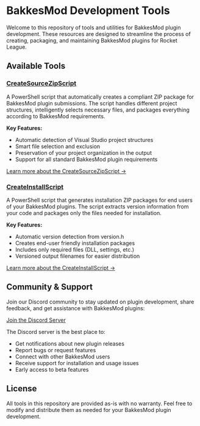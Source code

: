 # BakkesMod Development Tools

Welcome to this repository of tools and utilities for BakkesMod plugin development. These resources are designed to streamline the process of creating, packaging, and maintaining BakkesMod plugins for Rocket League.

## Available Tools

### [CreateSourceZipScript](./CreateSourceZipScript)

A PowerShell script that automatically creates a compliant ZIP package for BakkesMod plugin submissions. The script handles different project structures, intelligently selects necessary files, and packages everything according to BakkesMod requirements.

**Key Features:**

- Automatic detection of Visual Studio project structures
- Smart file selection and exclusion
- Preservation of your project organization in the output
- Support for all standard BakkesMod plugin requirements

[Learn more about the CreateSourceZipScript →](./CreateSourceZipScript)

### [CreateInstallScript](./CreateInstallScript)

A PowerShell script that generates installation ZIP packages for end users of your BakkesMod plugins. The script extracts version information from your code and packages only the files needed for installation.

**Key Features:**

- Automatic version detection from version.h
- Creates end-user friendly installation packages
- Includes only required files (DLL, settings, etc.)
- Versioned output filenames for easier distribution

[Learn more about the CreateInstallScript →](./CreateInstallScript)

## Community & Support

Join our Discord community to stay updated on plugin development, share feedback, and get assistance with BakkesMod plugins:

[Join the Discord Server](https://discord.gg/ycrbhbAKaK)

The Discord server is the best place to:

- Get notifications about new plugin releases
- Report bugs or request features
- Connect with other BakkesMod users
- Receive support for installation and usage issues
- Early access to beta features

## License

All tools in this repository are provided as-is with no warranty. Feel free to modify and distribute them as needed for your BakkesMod plugin development.
